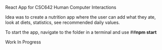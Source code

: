 React App for CSC642 Human Computer Interactions

Idea was to create a nutrition app where the user can add what they ate, look at diets, statistics, see recommended daily values.

To start the app, navigate to the folder in a terminal and use ##**npm start**

Work In Progress
